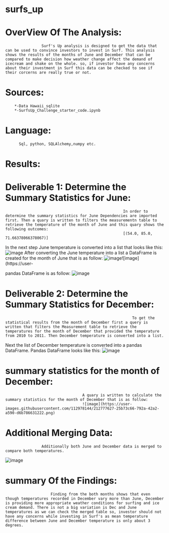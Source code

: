 # surfs_up
# OverView Of The Analysis:
                    Surf's Up analysis is designed to get the data that can be used to convince investors to invest in Surf. This analysis shows the results of the months of June and December that can be compared to make decision how weather change affect the demand of icecream and shake on the whole. so, if investor have any concerns about their investment in Surf this data can be checked to see if their corcerns are really true or not.
# Sources:
        *-Data Hawaii_sqlite
        *-SurfsUp_Challenge_starter_code.ipynb
# Language: 
          Sql, python, SQLAlchemy,numpy etc.
# Results:
# Deliverable 1: Determine the Summary Statistics for June:
                                                        In order to determine the summary statistics for June Dependencies are imported first. Then a quary is written to filters the measurementn table to retrieve the temperature of the month of June and this quary shows the following outcomes:
                                                        [(54.0, 85.0, 71.66378066378067)]
  In the next step June temperature is converted into a list that looks like this:
  ![image](https://user-images.githubusercontent.com/112978144/212776014-b876f9fc-5431-4dcd-a40e-416bb5a8a964.png)
After converting the June temperature into a list a DataFrame is created for the month of June that is as follow:
![image](https://user-images.githubusercontent.com/112978144/212776287-642d7644-00ec-4dbb-a842-00ad01140d3d.png)![image](https://user-

pandas DataFrame is as follow: 
![image](https://user-images.githubusercontent.com/112978144/212780236-b5196c16-7f04-4a67-a28a-809fea5db47f.png)



# Deliverable 2: Determine the Summary Statistics for December:
                                                            To get the statistical results from the month of December first a query is written that filters the Measurement table to retrieve the temperatures for the month of December that provided the temperature from 2010 to 2011. Then December temperature is converted into a list. 
Next the list of December temperature is converted into a pandas DataFrame. Pandas DataFrame looks like this:
![image](https://user-images.githubusercontent.com/112978144/212780079-b3f6ef4c-b65f-4997-801b-0f19554fba4f.png)

# summary statistics for the month of December:
                                      A quary is written to calculate the summary statistics for the month of December that is as follow:
                                      ![image](https://user-images.githubusercontent.com/112978144/212777627-25b73c66-792a-42a2-a590-d6b786631222.png)
# Additional Merging Data: 
                    Additionally both June and December data is merged to compare both temperatures.
                    
![image](https://user-images.githubusercontent.com/112978144/212777879-7c0fda92-3d60-49d6-b4f8-a6c94db788a3.png)
# summary Of the Findings:
                        Finding from the both months shows that even though temperatures recorded in December vary more than June, December is providing more appropriate weather conditions for surfing and ice cream demand. There is not a big variation is Dec and June temperatures as we can check the merged table so, investor should not have any concerns while investing in Surf's as mean temperature difference between June and December temperature is only about 3 degrees.



